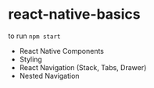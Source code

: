 # react-native-basics

to run `npm start`


- React Native Components
- Styling
- React Navigation (Stack, Tabs, Drawer)
- Nested Navigation
